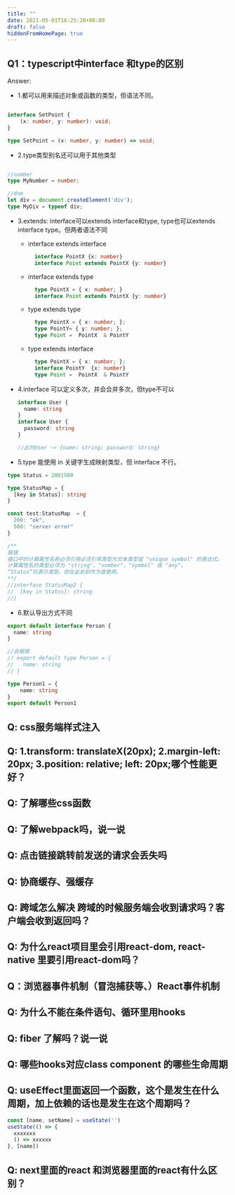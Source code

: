 ```yaml
---
title: ""
date: 2021-05-01T16:25:20+08:00
draft: false
hiddenFromHomePage: true
---
```


## Q1：typescript中interface 和type的区别

Answer:

- 1.都可以用来描述对象或函数的类型，但语法不同。

```ts

interface SetPoint {
    (x: number, y: number): void;
}

type SetPoint = (x: number, y: number) => void;

```

- 2.type类型别名还可以用于其他类型

```ts

//number
type MyNumber = number;

//dom
let div = document.createElement('div');
type MyDiv = typeof div;

```

- 3.extends: interface可以extends interface和type, type也可以extends interface type。但两者语法不同
  
    - interface extends interface
        ```ts
          interface PointX {x: number}
          interface Point extends PointX {y: number}
        ```
    - interface extends type
        ```ts
          type PointX = { x: number; }
          interface Point extends PointX {y: number}
        ```
    - type extends type
        ```ts
          type PointX = { x: number; };
          type PointY= { y: number; };
          type Point =  PointX  & PointY
        ```
    - type extends interface
        ```ts
          type PointX = { x: number; };
          interface PointY  {x: number}
          type Point =  PointX  & PointY
        ```

- 4.interface 可以定义多次，并会合并多次，但type不可以
  
  ```ts
  interface User {
    name: string
  }
  interface User {
    password: string
  }

  //此时User -> {name: string; password: string}
  ```

- 5.type 能使用 in 关键字生成映射类型，但 interface 不行。
```ts
type Status = 200|500

type StatusMap = {
  [key in Status]: string
}

const test:StatusMap  = {
  200: "ok",
  500: "server error"
}

/**
报错 
接口中的计算属性名称必须引用必须引用类型为文本类型或 "unique symbol" 的表达式。
计算属性名的类型必须为 "string"、"number"、"symbol" 或 "any"。
“Status”仅表示类型，但在此处却作为值使用。
**/
//interface StatusMap2 {
//  [key in Status]: string
//}
```

- 6.默认导出方式不同

```ts 
export default interface Person {
  name: string
}

//会报错
// export default type Person = {
//   name: string
// }

type Person1 = {
    name: string
}
export default Person1
```

## Q: css服务端样式注入

## Q: 1.transform: translateX(20px); 2.margin-left: 20px; 3.position: relative; left: 20px;哪个性能更好？

## Q: 了解哪些css函数

## Q: 了解webpack吗，说一说

## Q: 点击链接跳转前发送的请求会丢失吗

## Q: 协商缓存、强缓存

## Q: 跨域怎么解决  跨域的时候服务端会收到请求吗？客户端会收到返回吗？


## Q: 为什么react项目里会引用react-dom, react-native 里要引用react-dom吗？
## Q：浏览器事件机制（冒泡捕获等、）React事件机制

## Q: 为什么不能在条件语句、循环里用hooks

## Q: fiber 了解吗？说一说

## Q: 哪些hooks对应class component 的哪些生命周期

## Q: useEffect里面返回一个函数，这个是发生在什么周期，加上依赖的话也是发生在这个周期吗？

```js
const [name, setName] = useState('')
useState(() => {
  xxxxxxx
  () => xxxxxx
}, [name])
```

## Q: next里面的react 和浏览器里面的react有什么区别？

